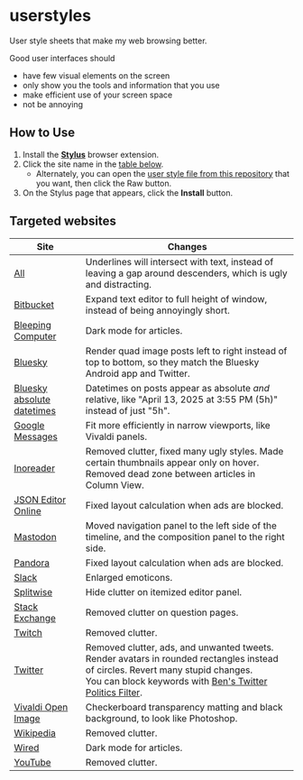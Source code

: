 # userstyles
User style sheets that make my web browsing better.

Good user interfaces should
- have few visual elements on the screen
- only show you the tools and information that you use
- make efficient use of your screen space
- not be annoying

## How to Use
1. Install the [**Stylus**](https://add0n.com/stylus.html) browser extension.
1. Click the site name in the [table below](#targeted-websites).
    - Alternately, you can open the [user style file from this repository](https://github.com/Aldaviva/userstyles/tree/master/styles) that you want, then click the Raw button.
1. On the Stylus page that appears, click the **Install** button.

## Targeted websites
|Site|Changes|
|---|---|
|[All](https://github.com/Aldaviva/userstyles/raw/master/styles/solidunderlines.user.css)|Underlines will intersect with text, instead of leaving a gap around descenders, which is ugly and distracting.|
|[Bitbucket](https://github.com/Aldaviva/userstyles/raw/master/styles/bitbucket.user.css)|Expand text editor to full height of window, instead of being annoyingly short.|
|[Bleeping Computer](https://github.com/Aldaviva/userstyles/raw/master/styles/bleepingcomputer.user.css)|Dark mode for articles.|
|[Bluesky](https://github.com/Aldaviva/userstyles/raw/master/styles/bluesky.user.css)|Render quad image posts left to right instead of top to bottom, so they match the Bluesky Android app and Twitter.|
|[Bluesky absolute datetimes](https://github.com/Aldaviva/userstyles/raw/refs/heads/master/styles/bluesky-absolute-datetimes.user.less)|Datetimes on posts appear as absolute *and* relative, like "April 13, 2025 at 3:55 PM (5h)" instead of just "5h".|
|[Google Messages](https://github.com/Aldaviva/userstyles/raw/master/styles/google-messages.user.css)|Fit more efficiently in narrow viewports, like Vivaldi panels.|
|[Inoreader](https://github.com/Aldaviva/userstyles/raw/master/styles/inoreader.user.css)|Removed clutter, fixed many ugly styles. Made certain thumbnails appear only on hover. Removed dead zone between articles in Column View.|
|[JSON Editor Online](https://github.com/Aldaviva/userstyles/raw/master/styles/jsoneditoronline.user.css)|Fixed layout calculation when ads are blocked.|
|[Mastodon](https://github.com/Aldaviva/userstyles/raw/master/styles/mastodon.user.css)|Moved navigation panel to the left side of the timeline, and the composition panel to the right side.|
|[Pandora](https://github.com/Aldaviva/userstyles/raw/master/styles/pandora.user.css)|Fixed layout calculation when ads are blocked.|
|[Slack](https://github.com/Aldaviva/userstyles/raw/master/styles/slack.user.css)|Enlarged emoticons.|
|[Splitwise](https://github.com/Aldaviva/userstyles/raw/master/styles/splitwise.user.css)|Hide clutter on itemized editor panel.|
|[Stack Exchange](https://github.com/Aldaviva/userstyles/raw/master/styles/stackoverflow.user.css)|Removed clutter on question pages.|
|[Twitch](https://github.com/Aldaviva/userstyles/raw/master/styles/twitch.user.css)|Removed clutter.|
|[Twitter](https://github.com/Aldaviva/userstyles/raw/master/styles/twitter.user.css)|Removed clutter, ads, and unwanted tweets. Render avatars in rounded rectangles instead of circles. Revert many stupid changes.<br>You can block keywords with [Ben's Twitter Politics Filter](https://github.com/Aldaviva/content-blocking-filters).|
|[Vivaldi Open Image](https://github.com/Aldaviva/userstyles/raw/master/styles/vivaldi-image.user.css)|Checkerboard transparency matting and black background, to look like Photoshop.|
|[Wikipedia](https://github.com/Aldaviva/userstyles/raw/master/styles/wikipedia.user.css)|Removed clutter.|
|[Wired](https://github.com/Aldaviva/userstyles/raw/master/styles/wired.user.css)|Dark mode for articles.|
|[YouTube](https://github.com/Aldaviva/userstyles/raw/master/styles/youtube.user.css)|Removed clutter.|
